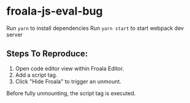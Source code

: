 # froala-js-eval-bug
Run `yarn` to install dependencies
Run `yarn start` to start webpack dev server

## Steps To Reproduce:
1. Open code editor view within Froala Editor.  
2. Add a script tag.  
3. Click "Hide Froala" to trigger an unmount.  

Before fully unmounting, the script tag is executed.
